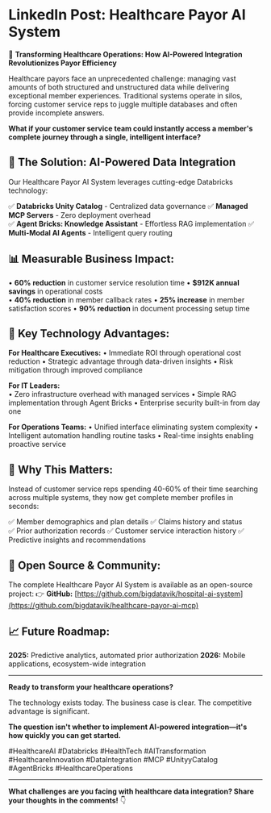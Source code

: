 # LinkedIn Post: Healthcare Payor AI System

🏥 **Transforming Healthcare Operations: How AI-Powered Integration Revolutionizes Payor Efficiency**

Healthcare payors face an unprecedented challenge: managing vast amounts of both structured and unstructured data while delivering exceptional member experiences. Traditional systems operate in silos, forcing customer service reps to juggle multiple databases and often provide incomplete answers.

**What if your customer service team could instantly access a member's complete journey through a single, intelligent interface?**

## 🚀 **The Solution: AI-Powered Data Integration**

Our Healthcare Payor AI System leverages cutting-edge Databricks technology:

✅ **Databricks Unity Catalog** - Centralized data governance
✅ **Managed MCP Servers** - Zero deployment overhead  
✅ **Agent Bricks: Knowledge Assistant** - Effortless RAG implementation
✅ **Multi-Modal AI Agents** - Intelligent query routing

## 📊 **Measurable Business Impact:**

• **60% reduction** in customer service resolution time
• **$912K annual savings** in operational costs  
• **40% reduction** in member callback rates
• **25% increase** in member satisfaction scores
• **90% reduction** in document processing setup time

## 🔧 **Key Technology Advantages:**

**For Healthcare Executives:**
• Immediate ROI through operational cost reduction
• Strategic advantage through data-driven insights
• Risk mitigation through improved compliance

**For IT Leaders:**  
• Zero infrastructure overhead with managed services
• Simple RAG implementation through Agent Bricks
• Enterprise security built-in from day one

**For Operations Teams:**
• Unified interface eliminating system complexity
• Intelligent automation handling routine tasks
• Real-time insights enabling proactive service

## 🌟 **Why This Matters:**

Instead of customer service reps spending 40-60% of their time searching across multiple systems, they now get complete member profiles in seconds:

✅ Member demographics and plan details
✅ Claims history and status  
✅ Prior authorization records
✅ Customer service interaction history
✅ Predictive insights and recommendations

## 🚀 **Open Source & Community:**

The complete Healthcare Payor AI System is available as an open-source project:
👉 **GitHub:** [https://github.com/bigdatavik/hospital-ai-system](https://github.com/bigdatavik/healthcare-payor-ai-mcp)

## 📈 **Future Roadmap:**

**2025:** Predictive analytics, automated prior authorization
**2026:** Mobile applications, ecosystem-wide integration

---

**Ready to transform your healthcare operations?** 

The technology exists today. The business case is clear. The competitive advantage is significant.

**The question isn't whether to implement AI-powered integration—it's how quickly you can get started.**

#HealthcareAI #Databricks #HealthTech #AITransformation #HealthcareInnovation #DataIntegration #MCP #UnityyCatalog #AgentBricks #HealthcareOperations

---

**What challenges are you facing with healthcare data integration? Share your thoughts in the comments!** 👇
